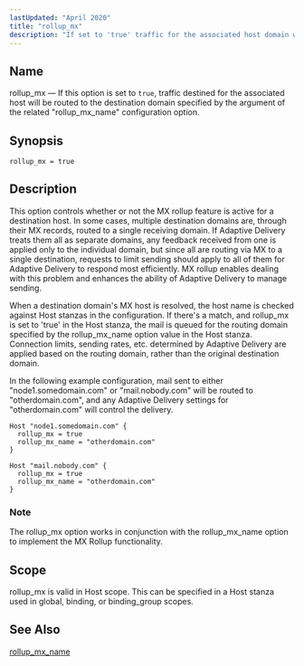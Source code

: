 ```yaml
---
lastUpdated: "April 2020"
title: "rollup_mx"
description: "If set to 'true' traffic for the associated host domain will be routed to the MX host of the destination host domain specified by the argument of the related rollup_mx_name option. This enhances the ability of Adaptive Delivery to respond to feedback from receiving domains. Usable in host stanzas, which can be included in global, binding or binding_group scopes."
---
```


<a name="conf.ref.rollup_mx"></a>
## Name

rollup_mx — If this option is set to `true`, traffic destined for the associated host will be routed to the destination domain specified by the argument of the related "rollup_mx_name" configuration option.

## Synopsis

`rollup_mx = true`

## Description
This option controls whether or not the MX rollup feature is active for a destination host. In some cases, multiple destination domains are, through their MX records, routed to a single receiving domain. If Adaptive Delivery treats them all as separate domains, any feedback received from one is applied only to the individual domain, but since all are routing via MX to a single destination, requests to limit sending should apply to all of them for Adaptive Delivery to respond most efficiently.  MX rollup enables dealing with this problem and enhances the ability of Adaptive Delivery to manage sending.

When a destination domain's MX host is resolved, the host name is checked against Host stanzas in the configuration.  If there's a match, and rollup_mx is set to 'true' in the Host stanza, the mail is queued for the routing domain specified by the rollup_mx_name option value in the Host stanza.  Connection limits, sending rates, etc. determined by Adaptive Delivery are applied based on the routing domain, rather than the original destination domain.

In the following example configuration, mail sent to either "node1.somedomain.com" or "mail.nobody.com" will be routed to "otherdomain.com", and any Adaptive Delivery settings for "otherdomain.com" will control the delivery.

```
Host "node1.somedomain.com" {
  rollup_mx = true
  rollup_mx_name = "otherdomain.com"
}

Host "mail.nobody.com" {
  rollup_mx = true
  rollup_mx_name = "otherdomain.com"
}
```

### Note

The rollup_mx option works in conjunction with the rollup_mx_name option to implement the MX Rollup functionality.

## Scope

rollup_mx is valid in Host scope.  This can be specified in a Host stanza used in global, binding, or binding_group scopes.

## See Also

[rollup_mx_name](/momentum/4/ref-rollup-mx-name)
